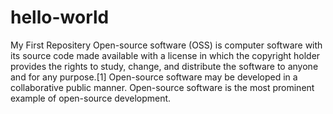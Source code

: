 # hello-world
My First Repositery
Open-source software (OSS) is computer software with its source code made available with a license in which the copyright holder provides the rights to study, change, and distribute the software to anyone and for any purpose.[1] Open-source software may be developed in a collaborative public manner. Open-source software is the most prominent example of open-source development.
